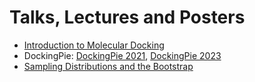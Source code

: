 # Talks, Lectures and Posters

* [Introduction to Molecular Docking](https://github.com/SerenaRosi/SerenaRosi_lectures/blob/main/Docking_introduction.pdf)
* DockingPie: [DockingPie 2021](https://github.com/SerenaRosi/SerenaRosi_lectures/blob/main/Poster_dockingpie_2021.pdf), [DockingPie 2023](https://github.com/SerenaRosi/SerenaRosi_lectures/blob/main/poster_dockingpie_2023.pdf)
* [Sampling Distributions and the Bootstrap](https://github.com/SerenaRosi/SerenaRosi_lectures/blob/main/sampling_distributions.pdf)
